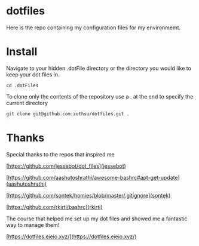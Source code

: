 # dotfiles

Here is the repo containing my configuration files for my environmemt. 

# Install

Navigate to your hidden .dotFile directory or the directory you would like to keep your dot files in. 

`cd .dotFiles`

To clone only the contents of the repository use a . at the end to specify the current directory

```sh
git clone git@github.com:zothsu/dotfiles.git . 
```

# Thanks
Special thanks to the repos that inspired me

[https://github.com/jessebot/dot_files](jessebot)

[https://github.com/aashutoshrathi/awesome-bashrc#apt-get-update](aashutoshrathi)

[https://github.com/sontek/homies/blob/master/.gitignore](sontek)

[https://github.com/rkirti/bashrc](rkirti)


The course that helped me set up my dot files and showed me a fantastic way to manage them!

[https://dotfiles.eieio.xyz/](https://dotfiles.eieio.xyz/)
